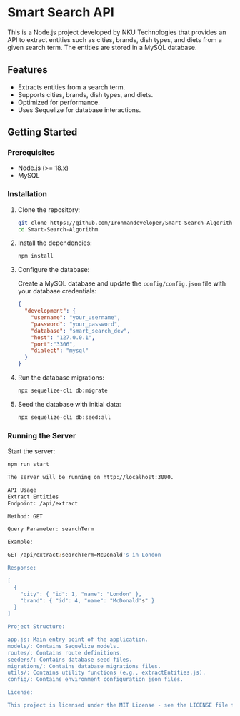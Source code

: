 # Smart Search API

This is a Node.js project developed by NKU Technologies that provides an API to extract entities such as cities, brands, dish types, and diets from a given search term. The entities are stored in a MySQL database.

## Features

- Extracts entities from a search term.
- Supports cities, brands, dish types, and diets.
- Optimized for performance.
- Uses Sequelize for database interactions.

## Getting Started

### Prerequisites

- Node.js (>= 18.x)
- MySQL

### Installation

1. Clone the repository:

    ```bash
    git clone https://github.com/Ironmandeveloper/Smart-Search-Algorithm.git
    cd Smart-Search-Algorithm
    ```

2. Install the dependencies:

    ```bash
    npm install
    ```

3. Configure the database:

    Create a MySQL database and update the `config/config.json` file with your database credentials:

    ```json
    {
      "development": {
        "username": "your_username",
        "password": "your_password",
        "database": "smart_search_dev",
        "host": "127.0.0.1",
        "port":"3306",
        "dialect": "mysql"
      }
    }
    ```

4. Run the database migrations:

    ```bash
    npx sequelize-cli db:migrate
    ```

5. Seed the database with initial data:

    ```bash
    npx sequelize-cli db:seed:all
    ```

### Running the Server

Start the server:

```bash
npm run start

The server will be running on http://localhost:3000.

API Usage
Extract Entities
Endpoint: /api/extract

Method: GET

Query Parameter: searchTerm

Example: 

GET /api/extract?searchTerm=McDonald's in London

Response:

[
  {
    "city": { "id": 1, "name": "London" },
    "brand": { "id": 4, "name": "McDonald's" }
  }
]

Project Structure:

app.js: Main entry point of the application.
models/: Contains Sequelize models.
routes/: Contains route definitions.
seeders/: Contains database seed files.
migrations/: Contains database migrations files.
utils/: Contains utility functions (e.g., extractEntities.js).
config/: Contains environment configuration json files.

License:

This project is licensed under the MIT License - see the LICENSE file for details.

